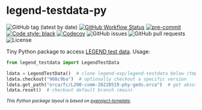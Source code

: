 # legend-testdata-py

![GitHub tag (latest by date)](https://img.shields.io/github/v/tag/legend-exp/legend-testdata-py?logo=git)
[![GitHub Workflow Status](https://img.shields.io/github/workflow/status/legend-exp/legend-testdata-py/legend-testdata/main?label=main%20branch&logo=github)](https://github.com/legend-exp/legend-testdata-py/actions)
[![pre-commit](https://img.shields.io/badge/pre--commit-enabled-brightgreen?logo=pre-commit&logoColor=white)](https://github.com/pre-commit/pre-commit)
[![Code style: black](https://img.shields.io/badge/code%20style-black-000000.svg)](https://github.com/psf/black)
[![Codecov](https://img.shields.io/codecov/c/github/legend-exp/legend-testdata-py?logo=codecov)](https://app.codecov.io/gh/legend-exp/legend-testdata-py)
![GitHub issues](https://img.shields.io/github/issues/legend-exp/legend-testdata-py?logo=github)
![GitHub pull requests](https://img.shields.io/github/issues-pr/legend-exp/legend-testdata-py?logo=github)
![License](https://img.shields.io/github/license/legend-exp/legend-testdata-py)

Tiny Python package to access [LEGEND test data](https://github.com/legend-exp/legend-testdata). Usage:

```py
from legend_testdata import LegendTestData

ldata = LegendTestData()  # clone legend-exp/legend-testdata below /tmp
ldata.checkout("968c9ba")  # optionally checkout a specific version
ldata.get_path("orca/fc/L200-comm-20220519-phy-geds.orca")  # get absolute path to test file
ldata.reset()  # checkout default branch (main)
```

<sub>*This Python package layout is based on [pyproject-template](https://github.com/gipert/pyproject-template).*</sub>
